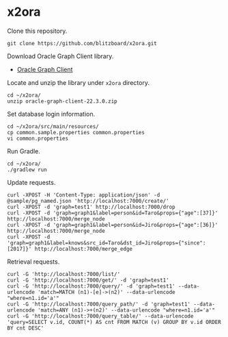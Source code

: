# x2ora

Clone this repository.

    git clone https://github.com/blitzboard/x2ora.git

Download Oracle Graph Client library.

* [Oracle Graph Client](https://www.oracle.com/database/technologies/spatialandgraph/property-graph-features/graph-server-and-client/graph-server-and-client-downloads.html)

Locate and unzip the library under `x2ora` directory.

    cd ~/x2ora/
    unzip oracle-graph-client-22.3.0.zip

Set database login information.

    cd ~/x2ora/src/main/resources/
    cp common.sample.properties common.properties
    vi common.properties

Run Gradle.

    cd ~/x2ora/
    ./gradlew run

Update requests.

```
curl -XPOST -H 'Content-Type: application/json' -d @sample/pg_named.json 'http://localhost:7000/create/'
curl -XPOST -d 'graph=test1' http://localhost:7000/drop
curl -XPOST -d 'graph=graph1&label=person&id=Taro&props={"age":[37]}' http://localhost:7000/merge_node
curl -XPOST -d 'graph=graph1&label=person&id=Jiro&props={"age":[36]}' http://localhost:7000/merge_node
curl -XPOST -d 'graph=graph1&label=knows&src_id=Taro&dst_id=Jiro&props={"since":[2017]}' http://localhost:7000/merge_edge
```

Retrieval requests.

```
curl -G 'http://localhost:7000/list/'
curl -G 'http://localhost:7000/get/' -d 'graph=test1'
curl -G 'http://localhost:7000/query/' -d 'graph=test1' --data-urlencode 'match=MATCH (n1)-[e]->(n2)' --data-urlencode "where=n1.id='a'"
curl -G 'http://localhost:7000/query_path/' -d 'graph=test1' --data-urlencode 'match=ANY (n1)->+(n2)' --data-urlencode "where=n1.id='a'"
curl -G 'http://localhost:7000/query_table/' --data-urlencode 'query=SELECT v.id, COUNT(*) AS cnt FROM MATCH (v) GROUP BY v.id ORDER BY cnt DESC'
```
